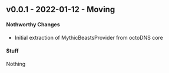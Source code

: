## v0.0.1 - 2022-01-12 - Moving

#### Nothworthy Changes

* Initial extraction of MythicBeastsProvider from octoDNS core

#### Stuff

Nothing
